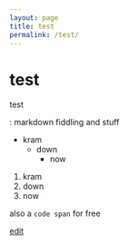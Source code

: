 ```yaml
---
layout: page
title: test
permalink: /test/
---
```


# test

test

:  markdown fiddling and stuff

* kram
  * down
    * now

1. kram
2. down
3. now

also a `code span` for free


[edit](https://github.com/exfinium/isought/edit/master/test.md)
